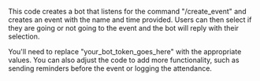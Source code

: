 This code creates a bot that listens for the command "/create_event" and creates an event with the name and time provided. Users can then select if they are going or not going to the event and the bot will reply with their selection.

You'll need to replace "your_bot_token_goes_here" with the appropriate values. You can also adjust the code to add more functionality, such as sending reminders before the event or logging the attendance.
